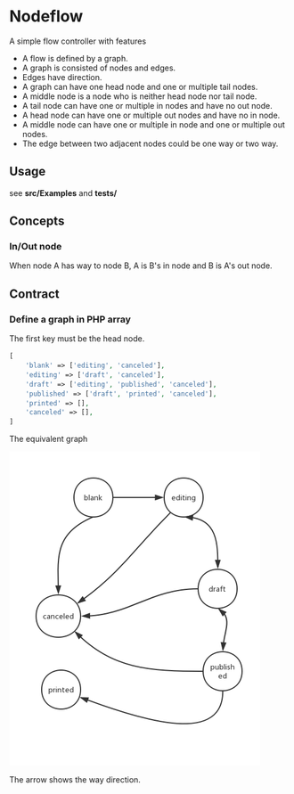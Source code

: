 # Nodeflow

A simple flow controller with features

* A flow is defined by a graph.
* A graph is consisted of nodes and edges.
* Edges have direction.
* A graph can have one head node and one or multiple tail nodes.
* A middle node is a node who is neither head node nor tail node.
* A tail node can have one or multiple in nodes and have no out node.
* A head node can have one or multiple out nodes and have no in node.
* A middle node can have one or multiple in node and one or multiple out nodes.
* The edge between two adjacent nodes could be one way or two way.

## Usage

see **src/Examples** and **tests/**

## Concepts

### In/Out node

When node A has way to node B, A is B's in node and B is A's out node. 

## Contract

### Define a graph in PHP array

The first key must be the head node.

```PHP
[
    'blank' => ['editing', 'canceled'],
    'editing' => ['draft', 'canceled'],
    'draft' => ['editing', 'published', 'canceled'],
    'published' => ['draft', 'printed', 'canceled'],
    'printed' => [],
    'canceled' => [],
]
```

The equivalent graph 
 
![graph](https://github.com/limen/resources/blob/master/graph.png)

The arrow shows the way direction. 
